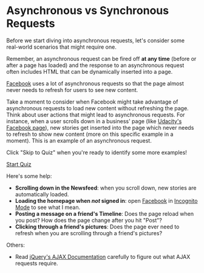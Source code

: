 # Asynchronous vs Synchronous Requests

Before we start diving into asynchronous requests, let's consider some real-world scenarios that might require one.

Remember, an asynchronous request can be fired off  **at any time**  (before or after a page has loaded) and the response to an asynchronous request often includes HTML that can be dynamically inserted into a page.

[Facebook](https://www.facebook.com/)  uses a lot of asynchronous requests so that the page almost never needs to refresh for users to see new content.

Take a moment to consider when Facebook might take advantage of asynchronous requests to load new content without refreshing the page. Think about user actions that might lead to asynchronous requests. For instance, when a user scrolls down in a business' page (like  [Udacity's Facebook page](https://www.facebook.com/Udacity)), new stories get inserted into the page which never needs to refresh to show new content (more on this specific example in a moment). This is an example of an asynchronous request.

Click "Skip to Quiz" when you're ready to identify some more examples!

[Start Quiz](https://classroom.udacity.com/courses/ud110/lessons/ae378967-01ae-4610-ab67-9511064398e3/concepts/090448e2-39f1-4b8e-84fb-19a80dc40173#)

Here's some help:

-   **Scrolling down in the Newsfeed**: when you scroll down, new stories are automatically loaded.
-   **Loading the homepage when  _not_  signed in**: open  [Facebook](https://www.facebook.com/)  in  [Incognito Mode](https://support.google.com/chrome/answer/95464?source=gsearch)  to see what I mean.
-   **Posting a message on a friend's Timeline**: Does the page reload when you post? How does the page change after you hit "Post"?
-   **Clicking through a friend's pictures**: Does the page ever need to refresh when you are scrolling through a friend's pictures?

Others:

-	Read [jQuery's AJAX Documentation](http://api.jquery.com/jquery.ajax/) carefully to figure out what AJAX requests require.

